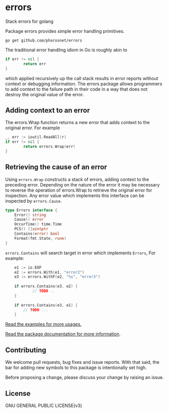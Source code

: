 # errors
Stack errors for golang

Package errors provides simple error handling primitives.

`go get github.com/pharosnet/errors`

The traditional error handling idiom in Go is roughly akin to
```go
if err != nil {
        return err
}
```
which applied recursively up the call stack results in error reports without context or debugging information. The errors package allows programmers to add context to the failure path in their code in a way that does not destroy the original value of the error.

## Adding context to an error

The errors.Wrap function returns a new error that adds context to the original error. For example
```go
_, err := ioutil.ReadAll(r)
if err != nil {
        return errors.Wrap(err)
}
```
## Retrieving the cause of an error

Using `errors.Wrap` constructs a stack of errors, adding context to the preceding error. Depending on the nature of the error it may be necessary to reverse the operation of errors.Wrap to retrieve the original error for inspection. Any error value which implements this interface can be inspected by `errors.Cause`.
```go
type Errors interface {
	Error() string
	Cause() error
	OccurTime() time.Time
	PCS() []uintptr
	Contains(error) bool
	Format(fmt.State, rune)
}
```
`errors.Contains` will search target in error which implements `Errors`, For example:
```go
    e1 := io.EOF
    e2 := errors.With(e1, "error2")
    e3 := errors.WithF(e2, "%s", "error3")
     
    if errors.Contains(e3, e2) {
            // TODO .. 
    }
        
    if errors.Contains(e3, e1) {
        // TODO ...
    }
```

[Read the examples for more usages.](https://github.com/pharosnet/errors/example) 

[Read the package documentation for more information](https://godoc.org/github.com/pharosnet/errors).

## Contributing

We welcome pull requests, bug fixes and issue reports. With that said, the bar for adding new symbols to this package is intentionally set high.

Before proposing a change, please discuss your change by raising an issue.

## License

GNU GENERAL PUBLIC LICENSE(v3)